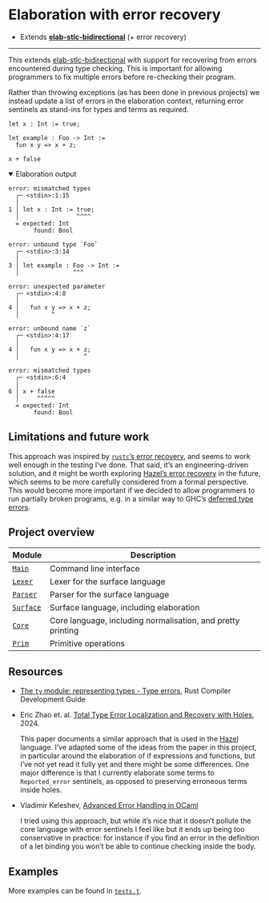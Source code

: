 # Elaboration with error recovery

- Extends [**elab-stlc-bidirectional**](../elab-stlc-bidirectional) (+ error recovery)

---

This extends [elab-stlc-bidirectional](../elab-stlc-bidirectional) with support for
recovering from errors encountered during type checking. This is important for
allowing programmers to fix multiple errors before re-checking their program.

Rather than throwing exceptions (as has been done in previous projects) we
instead update a list of errors in the elaboration context, returning error
sentinels as stand-ins for types and terms as required.

<!-- $MDX file=examples/readme.txt -->
```
let x : Int := true;

let example : Foo -> Int :=
  fun x y => x + z;

x + false
```

<details open="true">
<summary>Elaboration output</summary>

<!-- $MDX file=examples/readme.stderr -->
```
error: mismatched types
  ┌─ <stdin>:1:15
  │
1 │ let x : Int := true;
  │                ^^^^
  = expected: Int
       found: Bool

error: unbound type `Foo`
  ┌─ <stdin>:3:14
  │
3 │ let example : Foo -> Int :=
  │               ^^^

error: unexpected parameter
  ┌─ <stdin>:4:8
  │
4 │   fun x y => x + z;
  │         ^

error: unbound name `z`
  ┌─ <stdin>:4:17
  │
4 │   fun x y => x + z;
  │                  ^

error: mismatched types
  ┌─ <stdin>:6:4
  │
6 │ x + false
  │     ^^^^^
  = expected: Int
       found: Bool
```

</details>

## Limitations and future work

This approach was inspired by [`rustc`’s error recovery](https://rustc-dev-guide.rust-lang.org/ty.html#type-errors),
and seems to work well enough in the testing I’ve done. That said, it’s an
engineering-driven solution, and it might be worth exploring [Hazel’s error recovery](https://doi.org/10.1145/3632910)
in the future, which seems to be more carefully considered from a formal perspective.
This would become more important if we decided to allow programmers to run
partially broken programs, e.g. in a similar way to GHC’s [deferred type errors](https://ghc.gitlab.haskell.org/ghc/doc/users_guide/exts/defer_type_errors.html).

## Project overview

| Module        | Description                             |
| ------------- | --------------------------------------- |
| [`Main`]      | Command line interface                  |
| [`Lexer`]     | Lexer for the surface language          |
| [`Parser`]    | Parser for the surface language         |
| [`Surface`]   | Surface language, including elaboration |
| [`Core`]      | Core language, including normalisation, and pretty printing |
| [`Prim`]      | Primitive operations                    |

[`Main`]: ./main.ml
[`Lexer`]: ./lexer.ml
[`Parser`]: ./parser.mly
[`Surface`]: ./surface.ml
[`Core`]: ./core.ml
[`Prim`]: ./prim.ml

## Resources

- [The `ty` module: representing types - Type errors](https://rustc-dev-guide.rust-lang.org/ty.html#type-errors),
  Rust Compiler Development Guide

- Eric Zhao et. al. [Total Type Error Localization and Recovery with Holes](https://doi.org/10.1145/3632910), 2024.

  This paper documents a similar approach that is used in the [Hazel](https://hazel.org/)
  language. I’ve adapted some of the ideas from the paper in this project, in
  particular around the elaboration of if expressions and functions, but I’ve
  not yet read it fully yet and there might be some differences. One major
  difference is that I currently elaborate some terms to `Reported_error`
  sentinels, as opposed to preserving erroneous terms inside holes.

- Vladimir Keleshev, [Advanced Error Handling in OCaml](https://keleshev.com/advanced-error-handling-in-ocaml)

  I tried using this approach, but while it’s nice that it doesn’t pollute the
  core language with error sentinels I feel like but it ends up being too
  conservative in practice: for instance if you find an error in the definition
  of a let binding you won’t be able to continue checking inside the body.

## Examples

More examples can be found in [`tests.t`](tests.t).
